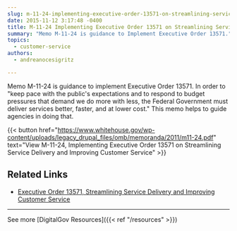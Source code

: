 ```yaml
---
slug: m-11-24-implementing-executive-order-13571-on-streamlining-service-delivery-and-improving-customer-service
date: 2015-11-12 3:17:48 -0400
title: M-11-24 Implementing Executive Order 13571 on Streamlining Service Delivery and Improving Customer Service
summary: "Memo M-11-24 is guidance to Implement Executive Order 13571."
topics:
  - customer-service
authors:
  - andreanocesigritz

---
```


Memo M-11-24 is guidance to implement Executive Order 13571. In order to "keep pace with the public's expectations and to respond to budget pressures that demand we do more with less, the Federal Government must deliver services better, faster, and at lower cost." This memo helps to guide agencies in doing that.

{{< button href="https://www.whitehouse.gov/wp-content/uploads/legacy_drupal_files/omb/memoranda/2011/m11-24.pdf" text="View M-11-24, Implementing Executive Order 13571 on Streamlining Service Delivery and Improving Customer Service" >}}

## Related Links

- [Executive Order 13571, Streamlining Service Delivery and Improving Customer Service](https://www.whitehouse.gov/the-press-office/2011/04/27/executive-order-13571-streamlining-service-delivery-and-improving-custom)

---

See more [DigitalGov Resources]({{< ref "/resources" >}})
